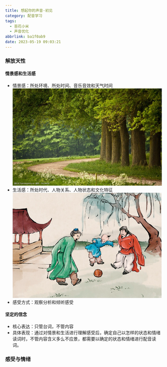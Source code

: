 ```yaml
---
title: 想起你的声音-初见
category: 配音学习
tags:
  - 苔花小米
  - 声音优化
abbrlink: ba1f0ab9
date: 2023-05-19 09:03:21
---
```


### 解放天性

#### 情景感和生活感

- 情景感：所处环境、所处时间、音乐音效和天气时间
  ![情景感](../img/post-img/think-of-voice-2.jpg "情景感")
- 生活感：所处时代、人物关系、人物状态和文化特征
  ![生活感](../img/post-img/think-of-voice-3.png "生活感")
- 感受方式：观察分析和倾听感受

#### 坚定的信念

- 核心表达：只管台词，不管内容
- 具体表现：通过对情景和生活进行理解感受后，确定自己以怎样的状态和情绪读词时，不管内容含义多么不应景，都需要以确定的状态和情绪进行配音读词。

### 感受与情绪
